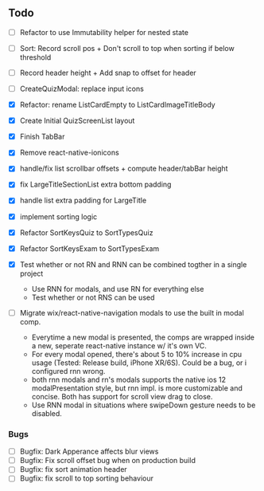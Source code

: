 ## Todo


- [ ] Refactor to use Immutability helper for nested state
- [ ] Sort: Record scroll pos + Don't scroll to top when sorting if below threshold
- [ ] Record header height + Add snap to offset for header
- [ ] CreateQuizModal: replace input icons
- [x] Refactor: rename ListCardEmpty to ListCardImageTitleBody
- [x] Create Initial QuizScreenList layout
- [x] Finish TabBar
- [x] Remove react-native-ionicons
- [x] handle/fix list scrollbar offsets + compute header/tabBar height
- [x] fix LargeTitleSectionList extra bottom padding
- [x] handle list extra padding for LargeTitle
- [x] implement sorting logic
- [x] Refactor SortKeysQuiz to SortTypesQuiz
- [x] Refactor SortKeysExam to SortTypesExam


- [x] Test whether or not RN and RNN can be combined togther in a single project
  * Use RNN for modals, and use RN for everything else
  * Test whether or not RNS can be used

- [ ] Migrate wix/react-native-navigation modals to use the built in modal comp.
  * Everytime a new modal is presented, the comps are wrapped inside a new, seperate react-native instance w/ it's own VC.
  * For every modal opened, there's about 5 to 10% increase in cpu usage (Tested: Release build, iPhone XR/6S). Could be a bug, or i configured rnn wrong.
  * both rnn modals and rn's modals supports the native ios 12 modalPresentation style, but rnn impl. is more customizable and concise. Both has support for scroll view drag to close.
  * Use RNN modal in situations where swipeDown gesture needs to be disabled.

### Bugs
- [ ] Bugfix: Dark Apperance affects blur views
- [ ] Bugfix: Fix scroll offset bug when on production build
- [ ] Bugfix: fix sort animation header
- [ ] Bugfix: fix scroll to top sorting behaviour
